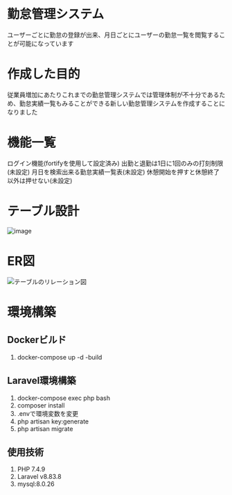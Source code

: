 # 勤怠管理システム
ユーザーごとに勤怠の登録が出来、月日ごとにユーザーの勤怠一覧を閲覧することが可能になっています

# 作成した目的
従業員増加にあたりこれまでの勤怠管理システムでは管理体制が不十分であるため、勤怠実績一覧もみることができる新しい勤怠管理システムを作成することになりました

# 機能一覧
ログイン機能(fortifyを使用して設定済み)
出勤と退勤は1日に1回のみの打刻制限(未設定)
月日を検索出来る勤怠実績一覧表(未設定)
休憩開始を押すと休憩終了以外は押せない(未設定)

# テーブル設計
![image](https://github.com/Chayney/attendance/assets/158685403/ab5f8bd1-796a-4b54-a6b1-1f6e57f15431)


# ER図
![テーブルのリレーション図](https://github.com/Chayney/attendance/assets/158685403/08e6a1f4-9c36-4c1f-85d5-cc0383ec488d)

# 環境構築

## Dockerビルド
1. docker-compose up -d -build

## Laravel環境構築
1. docker-compose exec php bash
2. composer install
3. .envで環境変数を変更
4. php artisan key:generate
5. php artisan migrate

## 使用技術
1. PHP 7.4.9
2. Laravel v8.83.8
3. mysql:8.0.26
